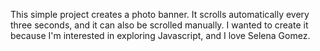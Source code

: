 This simple project creates a photo banner. It scrolls automatically every three
seconds, and it can also be scrolled manually. I wanted to create it because
I'm interested in exploring Javascript, and I love Selena Gomez.
